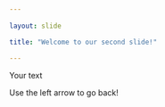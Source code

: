 ```yaml
---
	
layout: slide

title: "Welcome to our second slide!"
	
---
```

	
Your text
	
Use the left arrow to go back!
